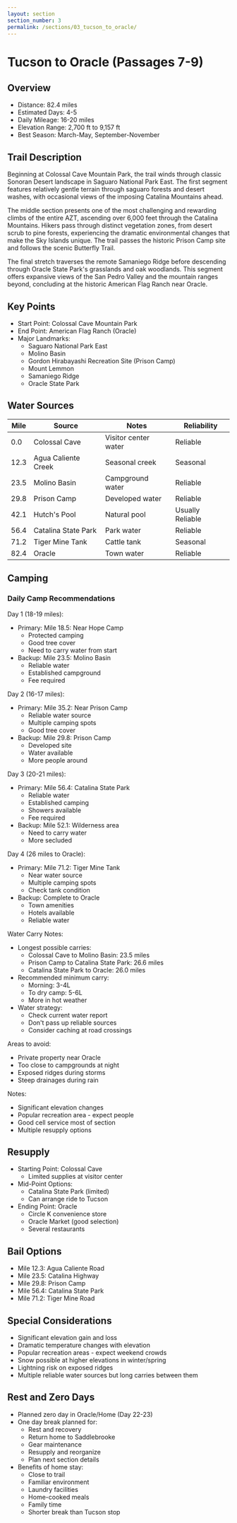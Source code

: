 ```yaml
---
layout: section
section_number: 3
permalink: /sections/03_tucson_to_oracle/
---
```


# Tucson to Oracle (Passages 7-9)

## Overview
- Distance: 82.4 miles
- Estimated Days: 4-5
- Daily Mileage: 16-20 miles
- Elevation Range: 2,700 ft to 9,157 ft
- Best Season: March-May, September-November

## Trail Description
Beginning at Colossal Cave Mountain Park, the trail winds through classic Sonoran Desert landscape in Saguaro National Park East. The first segment features relatively gentle terrain through saguaro forests and desert washes, with occasional views of the imposing Catalina Mountains ahead.

The middle section presents one of the most challenging and rewarding climbs of the entire AZT, ascending over 6,000 feet through the Catalina Mountains. Hikers pass through distinct vegetation zones, from desert scrub to pine forests, experiencing the dramatic environmental changes that make the Sky Islands unique. The trail passes the historic Prison Camp site and follows the scenic Butterfly Trail.

The final stretch traverses the remote Samaniego Ridge before descending through Oracle State Park's grasslands and oak woodlands. This segment offers expansive views of the San Pedro Valley and the mountain ranges beyond, concluding at the historic American Flag Ranch near Oracle.

## Key Points
- Start Point: Colossal Cave Mountain Park
- End Point: American Flag Ranch (Oracle)
- Major Landmarks:
  - Saguaro National Park East
  - Molino Basin
  - Gordon Hirabayashi Recreation Site (Prison Camp)
  - Mount Lemmon
  - Samaniego Ridge
  - Oracle State Park

## Water Sources

| Mile | Source | Notes | Reliability |
|------|---------|-------|-------------|
| 0.0 | Colossal Cave | Visitor center water | Reliable |
| 12.3 | Agua Caliente Creek | Seasonal creek | Seasonal |
| 23.5 | Molino Basin | Campground water | Reliable |
| 29.8 | Prison Camp | Developed water | Reliable |
| 42.1 | Hutch's Pool | Natural pool | Usually Reliable |
| 56.4 | Catalina State Park | Park water | Reliable |
| 71.2 | Tiger Mine Tank | Cattle tank | Seasonal |
| 82.4 | Oracle | Town water | Reliable |

## Camping
### Daily Camp Recommendations
Day 1 (18-19 miles):
- Primary: Mile 18.5: Near Hope Camp
  - Protected camping
  - Good tree cover
  - Need to carry water from start
- Backup: Mile 23.5: Molino Basin
  - Reliable water
  - Established campground
  - Fee required

Day 2 (16-17 miles):
- Primary: Mile 35.2: Near Prison Camp
  - Reliable water source
  - Multiple camping spots
  - Good tree cover
- Backup: Mile 29.8: Prison Camp
  - Developed site
  - Water available
  - More people around

Day 3 (20-21 miles):
- Primary: Mile 56.4: Catalina State Park
  - Reliable water
  - Established camping
  - Showers available
  - Fee required
- Backup: Mile 52.1: Wilderness area
  - Need to carry water
  - More secluded

Day 4 (26 miles to Oracle):
- Primary: Mile 71.2: Tiger Mine Tank
  - Near water source
  - Multiple camping spots
  - Check tank condition
- Backup: Complete to Oracle
  - Town amenities
  - Hotels available
  - Reliable water

Water Carry Notes:
- Longest possible carries:
  - Colossal Cave to Molino Basin: 23.5 miles
  - Prison Camp to Catalina State Park: 26.6 miles
  - Catalina State Park to Oracle: 26.0 miles
- Recommended minimum carry:
  - Morning: 3-4L
  - To dry camp: 5-6L
  - More in hot weather
- Water strategy:
  - Check current water report
  - Don't pass up reliable sources
  - Consider caching at road crossings

Areas to avoid:
- Private property near Oracle
- Too close to campgrounds at night
- Exposed ridges during storms
- Steep drainages during rain

Notes:
- Significant elevation changes
- Popular recreation area - expect people
- Good cell service most of section
- Multiple resupply options

## Resupply
- Starting Point: Colossal Cave
  - Limited supplies at visitor center
- Mid-Point Options:
  - Catalina State Park (limited)
  - Can arrange ride to Tucson
- Ending Point: Oracle
  - Circle K convenience store
  - Oracle Market (good selection)
  - Several restaurants

## Bail Options
- Mile 12.3: Agua Caliente Road
- Mile 23.5: Catalina Highway
- Mile 29.8: Prison Camp
- Mile 56.4: Catalina State Park
- Mile 71.2: Tiger Mine Road

## Special Considerations
- Significant elevation gain and loss
- Dramatic temperature changes with elevation
- Popular recreation areas - expect weekend crowds
- Snow possible at higher elevations in winter/spring
- Lightning risk on exposed ridges
- Multiple reliable water sources but long carries between them

## Rest and Zero Days
- Planned zero day in Oracle/Home (Day 22-23)
- One day break planned for:
  - Rest and recovery
  - Return home to Saddlebrooke
  - Gear maintenance
  - Resupply and reorganize
  - Plan next section details
- Benefits of home stay:
  - Close to trail
  - Familiar environment
  - Laundry facilities
  - Home-cooked meals
  - Family time
  - Shorter break than Tucson stop
